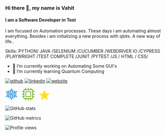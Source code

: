 ### Hi there 👋, my name is Vahit
#### I am a Software Developer in Test

I am focused on Automation processes. These days i am automating almost everything. Besides i am initializing a new process with qbits. A new way of life..

Skills: PYTHON/ JAVA /SELENIUM /CUCUMBER /WEBDRIVER IO /CYPRESS /PLAYWRIGHT /TEST COMPLETE /JUNIT /PYTEST /JS / HTML / CSS/ 

- 🔭 I’m currently working on Automating Some GUI's 
- 🌱 I’m currently learning Quantum Computing 


[<img src='https://cdn.jsdelivr.net/npm/simple-icons@3.0.1/icons/github.svg' alt='github' height='40'>](https://github.com/TheVhd)  [<img src='https://cdn.jsdelivr.net/npm/simple-icons@3.0.1/icons/linkedin.svg' alt='linkedin' height='40'>](https://www.linkedin.com/in/https://www.linkedin.com/in/vuzunlar/?locale=en_US/)  [<img src='https://cdn.jsdelivr.net/npm/simple-icons@3.0.1/icons/icloud.svg' alt='website' height='40'>](testpro.dev)  

<a href='https://archiveprogram.github.com/'><img src='https://raw.githubusercontent.com/acervenky/animated-github-badges/master/assets/acbadge.gif' width='40' height='40'></a> <a href='https://docs.github.com/en/developers'><img src='https://raw.githubusercontent.com/acervenky/animated-github-badges/master/assets/devbadge.gif' width='40' height='40'></a> <a href='https://stars.github.com/'><img src='https://raw.githubusercontent.com/acervenky/animated-github-badges/master/assets/starbadge.gif' width='35' height='35'></a> 

![GitHub stats](https://github-readme-stats.vercel.app/api?username=TheVhd&show_icons=true)  

![GitHub metrics](https://metrics.lecoq.io/TheVhd)  

![Profile views](https://gpvc.arturio.dev/TheVhd)  
